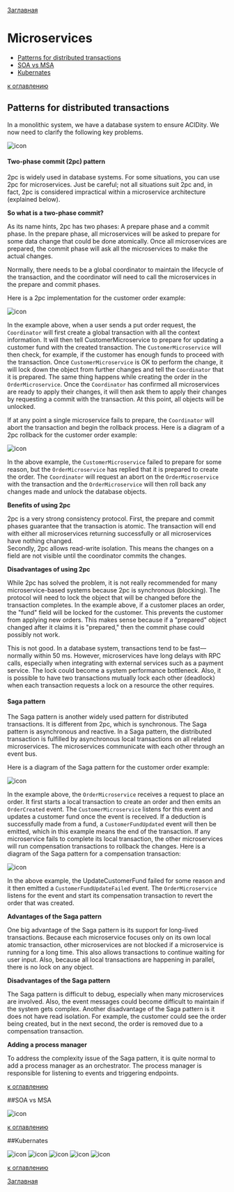 [Заглавная](README.md)

# Microservices

+ [Patterns for distributed transactions](#Patterns-for-distributed-transactions)
+ [SOA vs MSA](#SOA-vs-MSA)
+ [Kubernates](#Kubernates)

[example-1]:img/microservices/example-1.png
[2pc-ok]:img/microservices/2pc-ok.png
[2pc-fail]:img/microservices/2pc-fail.png
[saga-ok]:img/microservices/saga-ok.png
[saga-fail]:img/microservices/saga-fail.png
[soa-vs-msa]:img/microservices/soa-vs-msa.png

[kube1]:img/microservices/kubernates/node-pod.png
[kube2]:img/microservices/kubernates/pod-types.png
[kube3]:img/microservices/kubernates/selector.png
[kube4]:img/microservices/kubernates/selector2.png
[kube5]:img/microservices/kubernates/service.png

[к оглавлению](#Microservices)

## Patterns for distributed transactions

In a monolithic system, we have a database system to ensure ACIDity. We now need to clarify the following key problems.

![icon][example-1]

#### Two-phase commit (2pc) pattern

2pc is widely used in database systems. For some situations, you can use 2pc for microservices. Just be careful; 
not all situations suit 2pc and, in fact, 2pc is considered impractical within a microservice architecture 
(explained below).

**So what is a two-phase commit?**

As its name hints, 2pc has two phases: A prepare phase and a commit phase. In the prepare phase, 
all microservices will be asked to prepare for some data change that could be done atomically.
Once all microservices are prepared, the commit phase will ask all the microservices to make the actual changes.

Normally, there needs to be a global coordinator to maintain the lifecycle of the transaction, 
and the coordinator will need to call the microservices in the prepare and commit phases.

Here is a 2pc implementation for the customer order example:

![icon][2pc-ok]

In the example above, when a user sends a put order request, 
the `Coordinator` will first create a global transaction with all the context information. 
It will then tell CustomerMicroservice to prepare for updating a customer fund with the created transaction. 
The `CustomerMicroservice` will then check, for example, 
if the customer has enough funds to proceed with the transaction. 
Once `CustomerMicroservice` is OK to perform the change, 
it will lock down the object from further changes and tell the `Coordinator` that it is prepared. 
The same thing happens while creating the order in the `OrderMicroservice`. 
Once the `Coordinator` has confirmed all microservices are ready to apply their changes, 
it will then ask them to apply their changes by requesting a commit with the transaction. 
At this point, all objects will be unlocked.

If at any point a single microservice fails to prepare, 
the `Coordinator` will abort the transaction and begin the rollback process. 
Here is a diagram of a 2pc rollback for the customer order example:

![icon][2pc-fail]

In the above example, the `CustomerMicroservice` failed to prepare for some reason, 
but the `OrderMicroservice` has replied that it is prepared to create the order. 
The `Coordinator` will request an abort on the `OrderMicroservice` with the transaction and the 
`OrderMicroservice` will then roll back any changes made and unlock the database objects.

**Benefits of using 2pc**

2pc is a very strong consistency protocol. First, 
the prepare and commit phases guarantee that the transaction is atomic. 
The transaction will end with either all microservices returning successfully or all microservices have nothing changed.  
Secondly, 2pc allows read-write isolation. 
This means the changes on a field are not visible until the coordinator commits the changes.

**Disadvantages of using 2pc**

While 2pc has solved the problem, 
it is not really recommended for many microservice-based systems because 2pc is synchronous (blocking). 
The protocol will need to lock the object that will be changed before the transaction completes. 
In the example above, if a customer places an order, the "fund" field will be locked for the customer. 
This prevents the customer from applying new orders. 
This makes sense because if a "prepared" object changed after it claims it is "prepared," 
then the commit phase could possibly not work.

This is not good. In a database system, transactions tend to be fast—normally within 50 ms. 
However, microservices have long delays with RPC calls, 
especially when integrating with external services such as a payment service. 
The lock could become a system performance bottleneck. Also, 
it is possible to have two transactions mutually lock each other (deadlock) 
when each transaction requests a lock on a resource the other requires.

#### Saga pattern

The Saga pattern is another widely used pattern for distributed transactions. 
It is different from 2pc, which is synchronous. The Saga pattern is asynchronous and reactive. 
In a Saga pattern, the distributed transaction is fulfilled by asynchronous local 
transactions on all related microservices. The microservices communicate with each other through an event bus.

Here is a diagram of the Saga pattern for the customer order example:

![icon][saga-ok]

In the example above, the `OrderMicroservice` receives a request to place an order. 
It first starts a local transaction to create an order and then emits an `OrderCreated` event. 
The `CustomerMicroservice` listens for this event and updates a customer fund once the event is received. 
If a deduction is successfully made from a fund, a `CustomerFundUpdated` event will then be emitted, 
which in this example means the end of the transaction.
If any microservice fails to complete its local transaction, 
the other microservices will run compensation transactions to rollback the changes. 
Here is a diagram of the Saga pattern for a compensation transaction:

![icon][saga-fail]

In the above example, the UpdateCustomerFund failed for some reason and it then emitted a 
`CustomerFundUpdateFailed` event. 
The `OrderMicroservice` listens for the event and start its compensation 
transaction to revert the order that was created.

**Advantages of the Saga pattern**

One big advantage of the Saga pattern is its support for long-lived transactions. 
Because each microservice focuses only on its own local atomic transaction, 
other microservices are not blocked if a microservice is running for a long time. 
This also allows transactions to continue waiting for user input. 
Also, because all local transactions are happening in parallel, there is no lock on any object.

**Disadvantages of the Saga pattern**

The Saga pattern is difficult to debug, especially when many microservices are involved. 
Also, the event messages could become difficult to maintain if the system gets complex. 
Another disadvantage of the Saga pattern is it does not have read isolation. 
For example, the customer could see the order being created, but in the next second, 
the order is removed due to a compensation transaction.

**Adding a process manager**

To address the complexity issue of the Saga pattern, it is quite normal to add a process manager as an orchestrator. 
The process manager is responsible for listening to events and triggering endpoints.

[к оглавлению](#Microservices)

##SOA vs MSA

![icon][soa-vs-msa]

[к оглавлению](#Microservices)

##Kubernates

![icon][kube1]
![icon][kube2]
![icon][kube3]
![icon][kube4]
![icon][kube5]

[к оглавлению](#Microservices)

[Заглавная](README.md)